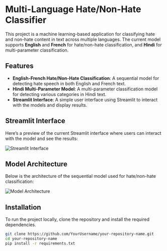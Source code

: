 # Multi-Language Hate/Non-Hate Classifier

This project is a machine learning-based application for classifying hate and non-hate content in text across multiple languages. The current model supports **English** and **French** for hate/non-hate classification, and **Hindi** for multi-parameter classification.

## Features

- **English-French Hate/Non-Hate Classification**: A sequential model for detecting hate speech in both English and French text.
- **Hindi Multi-Parameter Model**: A multi-parameter classification model for detecting various categories in Hindi text.
- **Streamlit Interface**: A simple user interface using Streamlit to interact with the models and display results.

## Streamlit Interface

Here’s a preview of the current Streamlit interface where users can interact with the model and see the results:

![Streamlit Interface](https://github.com/Akshat033005/ToxiBot.git/images/streamlit_interface.png)

## Model Architecture

Below is the architecture of the sequential model used for hate/non-hate classification:

![Model Architecture](https://github.com/Akshat033005/ToxiBot.git/images/model_architecture.png)

## Installation

To run the project locally, clone the repository and install the required dependencies.

```bash
git clone https://github.com/YourUsername/your-repository-name.git
cd your-repository-name
pip install -r requirements.txt
